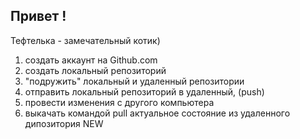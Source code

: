 ## Привет !

Тефтелька - замечательный котик)
 
1. создать аккаунт на Github.com
2. создать локальный репозиторий
3. "подружить" локальный и удаленный репозитории
4. отправить локальный репозиторий в удаленный, (push)
5. провести изменения с другого компьютера
6. выкачать командой pull актуальное состояние из удаленного дипозитория
NEW